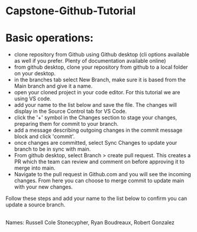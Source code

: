 # Capstone-Github-Tutorial
# Basic operations:
- clone repository from Github using Github desktop (cli options available as well if you prefer. Plenty of       documentation available online)
- from github desktop, clone your repository from github to a local folder on your desktop.
- in the branches tab select New Branch, make sure it is based from the Main branch and give it a name.
- open your cloned project in your code editor. For this tutorial we are using VS code.
- add your name to the list below and save the file. The changes will display in the Source Control tab for VS Code.
- click the '+' symbol in the Changes section to stage your changes, preparing them for commit to your branch.
- add a message describing outgoing changes in the commit message block and click 'commit'.
- once changes are committed, select Sync Changes to update your branch to be in sync with main. 
- From github desktop, select Branch > create pull request. This creates a PR which the team can review and comment on before approving it to merge into main.
- Navigate to the pull request in Github.com and you will see the incoming changes. From here you can choose to merge commit to update main with your new changes. 

Follow these steps and add your name to the list below to confirm you can update a source branch.

 <br />Names: Russell Cole Stonecypher, Ryan Boudreaux, Robert Gonzalez

